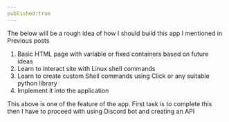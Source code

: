 ```yaml
---
published:true
---
```


The below will be a rough idea of how I should build this app I mentioned in Previous posts



1. Basic HTML page with variable or fixed containers based on future ideas
2. Learn to interact site with Linux shell commands
3. Learn to create custom Shell commands using Click or any suitable python library
4. Implement it into the application

This above is one of the feature of the app. First task is to complete this then I have to proceed with using Discord bot and creating an API

